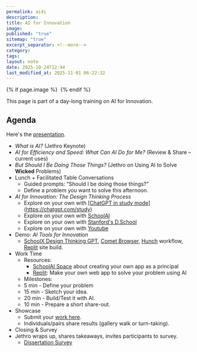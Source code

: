 ```yaml
---
permalink: ai4i
description:
title: AI for Innovation
image:
published: "true"
sitemap: "true"
excerpt_separator: <!--more-->
category:
tags:
layout: note
date: 2025-10-24T12:44
last_modified_at: 2025-11-01 06:22:32
---
```



{% if page.image %} <img src="{{ page.image }}" alt=""> {% endif %}

This page is part of a day-long training on AI for Innovation. 

## Agenda
Here's the [presentation](https://sharing.ia.net/presenter/43d78cd42de246988703a01c5c1f774b/view).
- _What is AI?_ (Jethro Keynote)
- _AI for Efficiency and Speed: What Can AI Do for Me?_ (Review & Share – current uses)
- _But Should I Be Doing Those Things?_ (Jethro on Using AI to Solve **Wicked** Problems)
- Lunch + Facilitated Table Conversations
	- Guided prompts: “Should I be doing those things?”
	- Define a problem you want to solve this afternoon.
- _AI for Innovation: The Design Thinking Process_
	- Explore on your own with [[ChatGPT in study mode](chatgpt.com/study)](https://chatgpt.com/study)
	- Explore on your own with [SchoolAI](https://student.schoolai.com/dot/spaces/join?code=AWSM-R8S3)
	- Explore on your own with [Stanford's D.School](https://web.stanford.edu/~mshanks/MichaelShanks/files/509554.pdf)
	- Explore on your own with [Youtube](https://www.youtube.com/playlist?list=PLEiEAq2VkUUIz01StTtLRDtXwNVwjj-Nc)
- Demo: _AI Tools for Innovation_
	- [SchoolX Design Thinking GPT](https://chatgpt.com/g/g-68fbcfe54fa081919c6e8ee776c331ab-schoolx-design-thinking-coach), [Comet Browser](https://www.perplexity.ai/comet), [Hunch](https://app.hunch.tools/app/tool/E37o3m) workflow, [Replit](https://replit.com/refer/jethrojones) site build.
- Work Time
	- Resources:
		- [SchoolAI Space](https://student.schoolai.com/dot/spaces/join?code=AWSM-CGIO) about creating your own app as a principal
		- [Replit](https://replit.com/refer/jethrojones): Make your own web app to solve your problem using AI
	- Milestones:
	- 5 min - Define your problem
	- 15 min - Sketch your idea.
	- 20 min - Build/Test it with AI.
	- 10 min - Prepare a short share-out.
- Showcase
	- Submit your [work here](https://docs.google.com/forms/d/e/1FAIpQLSfOe5PuSCcAoV0VfF75bv57jPv3A0eiU38PpOSMzG5jCJztrA/viewform?usp=publish-editor).
	- Individuals/pairs share results (gallery walk or turn-taking).
- Closing & Survey
- Jethro wraps up, shares takeaways, invites participants to survey.
	- [Dissertation Survey](https://umsl.az1.qualtrics.com/jfe/form/SV_cTO5dfyCMFU17xk)

